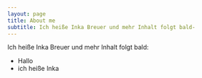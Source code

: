 ```yaml
---
layout: page
title: About me
subtitle: Ich heiße Inka Breuer und mehr Inhalt folgt bald-
---
```


Ich heiße Inka Breuer und mehr Inhalt folgt bald:

- Hallo
- ich heiße Inka
